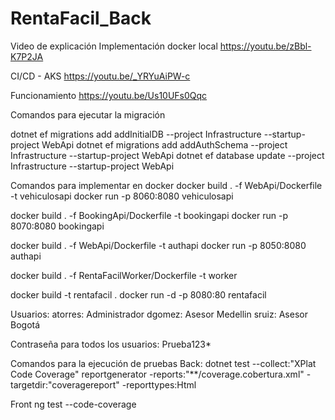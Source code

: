 # RentaFacil_Back

Video de explicación
Implementación docker local
https://youtu.be/zBbl-K7P2JA

CI/CD - AKS
https://youtu.be/_YRYuAiPW-c

Funcionamiento
https://youtu.be/Us10UFs0Qqc

Comandos para ejecutar la migración

dotnet ef migrations add addInitialDB --project Infrastructure --startup-project WebApi
dotnet ef migrations add addAuthSchema --project Infrastructure --startup-project WebApi
dotnet ef database update --project Infrastructure --startup-project WebApi

Comandos para implementar en docker
docker build . -f WebApi/Dockerfile -t vehiculosapi
docker run -p 8060:8080 vehiculosapi

docker build . -f BookingApi/Dockerfile -t bookingapi
docker run -p 8070:8080 bookingapi

docker build . -f WebApi/Dockerfile -t authapi
docker run -p 8050:8080 authapi

docker build . -f RentaFacilWorker/Dockerfile -t worker

docker build -t rentafacil .
docker run -d -p 8080:80 rentafacil

Usuarios:
atorres: Administrador
dgomez: Asesor Medellin
sruiz: Asesor Bogotá

Contraseña para todos los usuarios:
Prueba123*

Comandos para la ejecución de pruebas
Back:
dotnet test --collect:"XPlat Code Coverage"
reportgenerator -reports:"**/coverage.cobertura.xml" -targetdir:"coveragereport" -reporttypes:Html

Front
ng test --code-coverage
